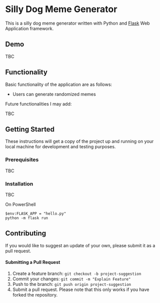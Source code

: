 # Silly Dog Meme Generator

This is a silly dog meme generator written with Python and [Flask](https://flask.palletsprojects.com/en/1.1.x/) Web Application framework.

## Demo

TBC

## Functionality

Basic functionality of the application are as follows:

- Users can generate randomized memes

Future functionalities I may add:

TBC

## Getting Started

These instructions will get a copy of the project up and running on your local machine for development and testing purposes.

### Prerequisites

TBC

### Installation

TBC

On PowerShell

```
$env:FLASK_APP = "hello.py"
python -m flask run
```

## Contributing

If you would like to suggest an update of your own, please submit it as a pull request.

#### Submitting a Pull Request

1. Create a feature branch: `git checkout -b project-suggestion`
2. Commit your changes: `git commit -m "Explain Feature"`
3. Push to the branch: `git push origin project-suggestion`
4. Submit a pull request.
   Please note that this only works if you have forked the repository.
